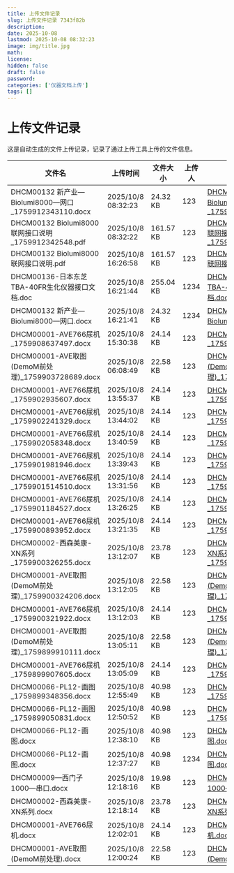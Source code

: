 ```yaml
---
title: 上传文件记录
slug: 上传文件记录 7343f82b
description: 
date: 2025-10-08
lastmod: 2025-10-08 08:32:23
image: img/title.jpg
math: 
license: 
hidden: false
draft: false
password: 
categories: ['仪器文档上传']
tags: []
---
```

# 上传文件记录

这是自动生成的文件上传记录，记录了通过上传工具上传的文件信息。

| 文件名 | 上传时间 | 文件大小 | 上传人 | 下载链接 |
|------|------|------|------|------|
| DHCM00132 新产业—Biolumi8000—网口_1759912343110.docx | 2025/10/8 08:32:23 | 24.32 KB | 123 | [DHCM00132 新产业—Biolumi8000—网口_1759912343110.docx](undefined) |
| DHCM00132 Biolumi8000联网接口说明_1759912342548.pdf | 2025/10/8 08:32:22 | 161.57 KB | 123 | [DHCM00132 Biolumi8000联网接口说明_1759912342548.pdf](undefined) |
| DHCM00132 Biolumi8000联网接口说明.pdf | 2025/10/8 16:26:58 | 161.57 KB | 123 | [DHCM00132 Biolumi8000联网接口说明.pdf](undefined) |
| DHCM00136-日本东芝TBA-40FR生化仪器接口文档.doc | 2025/10/8 16:21:44 | 255.04 KB | 1234 | [DHCM00136-日本东芝TBA-40FR生化仪器接口文档.doc](undefined) |
| DHCM00132 新产业—Biolumi8000—网口.docx | 2025/10/8 16:21:41 | 24.32 KB | 1234 | [DHCM00132 新产业—Biolumi8000—网口.docx](undefined) |
| DHCM00001-AVE766尿机_1759908637497.docx | 2025/10/8 15:30:38 | 24.14 KB | 123 | [DHCM00001-AVE766尿机_1759908637497.docx](undefined) |
| DHCM00001-AVE取图(DemoM前处理)_1759903728689.docx | 2025/10/8 06:08:49 | 22.58 KB | 123 | [DHCM00001-AVE取图(DemoM前处理)_1759903728689.docx](undefined) |
| DHCM00001-AVE766尿机_1759902935607.docx | 2025/10/8 13:55:37 | 24.14 KB | 123 | [DHCM00001-AVE766尿机_1759902935607.docx](undefined) |
| DHCM00001-AVE766尿机_1759902241329.docx | 2025/10/8 13:44:02 | 24.14 KB | 123 | [DHCM00001-AVE766尿机_1759902241329.docx](undefined) |
| DHCM00001-AVE766尿机_1759902058348.docx | 2025/10/8 13:40:59 | 24.14 KB | 123 | [DHCM00001-AVE766尿机_1759902058348.docx](undefined) |
| DHCM00001-AVE766尿机_1759901981946.docx | 2025/10/8 13:39:43 | 24.14 KB | 123 | [DHCM00001-AVE766尿机_1759901981946.docx](undefined) |
| DHCM00001-AVE766尿机_1759901514510.docx | 2025/10/8 13:31:56 | 24.14 KB | 123 | [DHCM00001-AVE766尿机_1759901514510.docx](undefined) |
| DHCM00001-AVE766尿机_1759901184527.docx | 2025/10/8 13:26:25 | 24.14 KB | 123 | [DHCM00001-AVE766尿机_1759901184527.docx](undefined) |
| DHCM00001-AVE766尿机_1759900893952.docx | 2025/10/8 13:21:35 | 24.14 KB | 123 | [DHCM00001-AVE766尿机_1759900893952.docx](undefined) |
| DHCM00002-西森美康-XN系列_1759900326255.docx | 2025/10/8 13:12:07 | 23.78 KB | 123 | [DHCM00002-西森美康-XN系列_1759900326255.docx](undefined) |
| DHCM00001-AVE取图(DemoM前处理)_1759900324206.docx | 2025/10/8 13:12:05 | 22.58 KB | 123 | [DHCM00001-AVE取图(DemoM前处理)_1759900324206.docx](undefined) |
| DHCM00001-AVE766尿机_1759900321922.docx | 2025/10/8 13:12:03 | 24.14 KB | 123 | [DHCM00001-AVE766尿机_1759900321922.docx](undefined) |
| DHCM00001-AVE取图(DemoM前处理)_1759899910111.docx | 2025/10/8 13:05:11 | 22.58 KB | 123 | [DHCM00001-AVE取图(DemoM前处理)_1759899910111.docx](undefined) |
| DHCM00001-AVE766尿机_1759899907605.docx | 2025/10/8 13:05:09 | 24.14 KB | 123 | [DHCM00001-AVE766尿机_1759899907605.docx](undefined) |
| DHCM00066-PL12-画图_1759899348356.docx | 2025/10/8 12:55:49 | 40.98 KB | 123 | [DHCM00066-PL12-画图_1759899348356.docx](undefined) |
| DHCM00066-PL12-画图_1759899050831.docx | 2025/10/8 12:50:52 | 40.98 KB | 123 | [DHCM00066-PL12-画图_1759899050831.docx](undefined) |
| DHCM00066-PL12-画图.docx | 2025/10/8 12:38:10 | 40.98 KB | 123 | [DHCM00066-PL12-画图.docx](undefined) |
| DHCM00066-PL12-画图.docx | 2025/10/8 12:37:27 | 40.98 KB | 1234 | [DHCM00066-PL12-画图.docx](undefined) |
| DHCM00009—西门子1000—串口.docx | 2025/10/8 12:18:16 | 19.98 KB | 123 | [DHCM00009—西门子1000—串口.docx](undefined) |
| DHCM00002-西森美康-XN系列.docx | 2025/10/8 12:18:14 | 23.78 KB | 123 | [DHCM00002-西森美康-XN系列.docx](undefined) |
| DHCM00001-AVE766尿机.docx | 2025/10/8 12:02:01 | 24.14 KB | 123 | [DHCM00001-AVE766尿机.docx](undefined) |
| DHCM00001-AVE取图(DemoM前处理).docx | 2025/10/8 12:00:24 | 22.58 KB | 123 | [DHCM00001-AVE取图(DemoM前处理).docx](undefined) |
